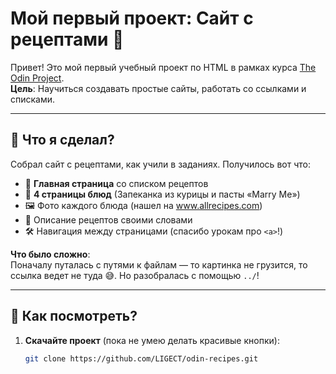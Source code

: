 # Мой первый проект: Сайт с рецептами 🍳

Привет! Это мой первый учебный проект по HTML в рамках курса [The Odin Project](https://www.theodinproject.com/).  
**Цель**: Научиться создавать простые сайты, работать со ссылками и списками.

---

## 🌱 Что я сделал?

Собрал сайт с рецептами, как учили в заданиях. Получилось вот что:

- 📄 **Главная страница** со списком рецептов
- 🥘 **4 страницы блюд** (Запеканка из курицы и пасты «Marry Me»)
- 🖼️ Фото каждого блюда (нашел на www.allrecipes.com)
- 📝 Описание рецептов своими словами
- 🛠️ Навигация между страницами (спасибо урокам про `<a>`!)

**Что было сложно**:  
Поначалу путалась с путями к файлам — то картинка не грузится, то ссылка ведет не туда 😅. Но разобралась с помощью `../`!

---

## 📂 Как посмотреть?

1. **Скачайте проект** (пока не умею делать красивые кнопки):
   ```bash
   git clone https://github.com/LIGECT/odin-recipes.git
   ```
